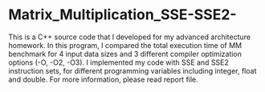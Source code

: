 # Matrix_Multiplication_SSE-SSE2-
This is a C++ source code that I developed for my advanced architecture homework. 
In this program, I compared the total execution time of MM benchmark for 4 input data sizes and 3 different compiler optimization options (-O, -O2, -O3). 
I implemented my code with SSE and SSE2 instruction sets, for different programming variables including integer, float and double.
For more information, please read report file.
